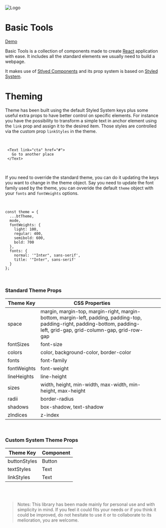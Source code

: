 ![Logo](https://basic-tools.vercel.app/static/media/basic-tools.182b331a.png)

# Basic Tools

[Demo](https://basic-tools.vercel.app/?path=/story/readme--page)

Basic Tools is a collection of components made to create [React](www.reactjs.org) application with ease.
It includes all the standard elements we usually need to build a webpage.

It makes use of [Stlyed Components](https://styled-components.com/) and its prop system is based on [Styled System](https://styled-system.com/).

# Theming

Theme has been built using the default Styled System keys plus some useful extra props to have better control on specific elements.
For instance you have the possibility to transform a simple text in anchor element using the `link` prop and assign it to the desired item. Those styles are controlled via the custom prop `linkStyles` in the theme.

<br />

```
 <Text link="cta" href="#">
   Go to another place
 </Text>
```

<br />

If you need to override the standard theme, you can do it updating the keys you want to change in the theme object.
Say you need to update the font family used by the theme, you can ovveride the default `theme` object with your `fonts` and `fontWeights` options.

<br />

```
const theme = {
  ...btTheme,
  mode,
  fontWeights: {
    light: 100,
    regular: 400,
    semibold: 600,
    bold: 700
  },
  fonts: {
    normal: '"Inter", sans-serif',
    title: '"Inter", sans-serif'
  }
};

```

<br />

### Standard Theme Props

| Theme Key   | CSS Properties                                                                                                                                                           |     |     |     |
| ----------- | ------------------------------------------------------------------------------------------------------------------------------------------------------------------------ | --- | --- | --- |
| space       | margin, margin-top, margin-right, margin-bottom, margin-left, padding, padding-top, padding-right, padding-bottom, padding-left, grid-gap, grid-column-gap, grid-row-gap |
| fontSizes   | font-size                                                                                                                                                                |
| colors      | color, background-color, border-color                                                                                                                                    |
| fonts       | font-family                                                                                                                                                              |
| fontWeights | font-weight                                                                                                                                                              |
| lineHeights | line-height                                                                                                                                                              |
| sizes       | width, height, min-width, max-width, min-height, max-height                                                                                                              |
| radii       | border-radius                                                                                                                                                            |
| shadows     | box-shadow, text-shadow                                                                                                                                                  |
| zIndices    | z-index                                                                                                                                                                  |

<br />

### Custom System Theme Props

| Theme Key    | Component |
| ------------ | --------- |
| buttonStyles | Button    |
| textStyles   | Text      |
| linkStyles   | Text      |

<br />
<br />

> Notes: This library has been made mainly for personal use and with simplicity in mind. If you feel it could fits your needs or if you think it could be improved, do not hesitate to use it or to collaborate to its melioration, you are welcome.

